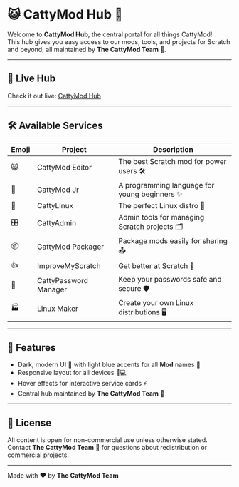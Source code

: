 # 😺 CattyMod Hub 🚀

Welcome to **CattyMod Hub**, the central portal for all things CattyMod!  
This hub gives you easy access to our mods, tools, and projects for Scratch and beyond, all maintained by **The CattyMod Team** 💖.

---

## 🌌 Live Hub

Check it out live: [CattyMod Hub](https://cattymod.github.io)  

---

## 🛠️ Available Services

| Emoji | Project | Description |
|-------|---------|-------------|
| 😸 | CattyMod Editor | The best Scratch mod for power users 🛠️ |
| 👶 | CattyMod Jr | A programming language for young beginners ✨ |
| 🐧 | CattyLinux | The perfect Linux distro 🐧 |
| 🎛️ | CattyAdmin | Admin tools for managing Scratch projects 🗂️ |
| 📦 | CattyMod Packager | Package mods easily for sharing 📤 |
| 👍 | ImproveMyScratch | Get better at Scratch 🚀 |
| 🔑 | CattyPassword Manager | Keep your passwords safe and secure 🛡️ |
| 🏭 | Linux Maker | Create your own Linux distributions 🖥️ |

---

## 🎨 Features

- Dark, modern UI 🌙 with light blue accents for all **Mod** names 💙  
- Responsive layout for all devices 📱💻  
- Hover effects for interactive service cards ⚡  
- Central hub maintained by **The CattyMod Team** 💖  

---

## 📜 License

All content is open for non-commercial use unless otherwise stated. Contact **The CattyMod Team** 💌 for questions about redistribution or commercial projects.  

---

Made with ❤️ by **The CattyMod Team**
